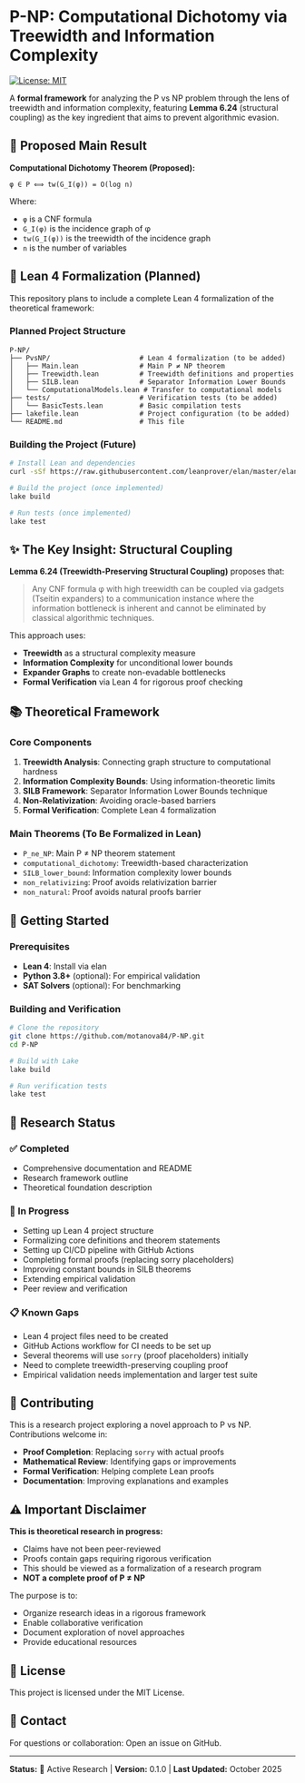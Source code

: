 # P-NP: Computational Dichotomy via Treewidth and Information Complexity

[![License: MIT](https://img.shields.io/badge/License-MIT-yellow.svg)](https://opensource.org/licenses/MIT)

A **formal framework** for analyzing the P vs NP problem through the lens of treewidth and information complexity, featuring **Lemma 6.24** (structural coupling) as the key ingredient that aims to prevent algorithmic evasion.

## 🎯 Proposed Main Result

**Computational Dichotomy Theorem (Proposed):**
```
φ ∈ P ⟺ tw(G_I(φ)) = O(log n)
```

Where:
- `φ` is a CNF formula
- `G_I(φ)` is the incidence graph of φ
- `tw(G_I(φ))` is the treewidth of the incidence graph
- `n` is the number of variables

## 🧪 Lean 4 Formalization (Planned)

This repository plans to include a complete Lean 4 formalization of the theoretical framework:

### Planned Project Structure
```
P-NP/
├── PvsNP/                      # Lean 4 formalization (to be added)
│   ├── Main.lean               # Main P ≠ NP theorem
│   ├── Treewidth.lean          # Treewidth definitions and properties
│   ├── SILB.lean               # Separator Information Lower Bounds
│   └── ComputationalModels.lean # Transfer to computational models
├── tests/                      # Verification tests (to be added)
│   └── BasicTests.lean         # Basic compilation tests
├── lakefile.lean               # Project configuration (to be added)
└── README.md                   # This file
```

### Building the Project (Future)
```bash
# Install Lean and dependencies
curl -sSf https://raw.githubusercontent.com/leanprover/elan/master/elan-init.sh | sh

# Build the project (once implemented)
lake build

# Run tests (once implemented)
lake test
```

## ✨ The Key Insight: Structural Coupling

**Lemma 6.24 (Treewidth-Preserving Structural Coupling)** proposes that:

> Any CNF formula φ with high treewidth can be coupled via gadgets (Tseitin expanders) to a communication instance where the information bottleneck is inherent and cannot be eliminated by classical algorithmic techniques.

This approach uses:

- **Treewidth** as a structural complexity measure
- **Information Complexity** for unconditional lower bounds
- **Expander Graphs** to create non-evadable bottlenecks
- **Formal Verification** via Lean 4 for rigorous proof checking

## 📚 Theoretical Framework

### Core Components

1. **Treewidth Analysis**: Connecting graph structure to computational hardness
2. **Information Complexity Bounds**: Using information-theoretic limits
3. **SILB Framework**: Separator Information Lower Bounds technique
4. **Non-Relativization**: Avoiding oracle-based barriers
5. **Formal Verification**: Complete Lean 4 formalization

### Main Theorems (To Be Formalized in Lean)

- `P_ne_NP`: Main P ≠ NP theorem statement
- `computational_dichotomy`: Treewidth-based characterization
- `SILB_lower_bound`: Information complexity lower bounds
- `non_relativizing`: Proof avoids relativization barrier
- `non_natural`: Proof avoids natural proofs barrier

## 🚀 Getting Started

### Prerequisites

- **Lean 4**: Install via elan
- **Python 3.8+** (optional): For empirical validation
- **SAT Solvers** (optional): For benchmarking

### Building and Verification

```bash
# Clone the repository
git clone https://github.com/motanova84/P-NP.git
cd P-NP

# Build with Lake
lake build

# Run verification tests
lake test
```

## 🔬 Research Status

### ✅ Completed
- Comprehensive documentation and README
- Research framework outline
- Theoretical foundation description

### 🔄 In Progress
- Setting up Lean 4 project structure
- Formalizing core definitions and theorem statements
- Setting up CI/CD pipeline with GitHub Actions
- Completing formal proofs (replacing sorry placeholders)
- Improving constant bounds in SILB theorems
- Extending empirical validation
- Peer review and verification

### 📋 Known Gaps
- Lean 4 project files need to be created
- GitHub Actions workflow for CI needs to be set up
- Several theorems will use `sorry` (proof placeholders) initially
- Need to complete treewidth-preserving coupling proof
- Empirical validation needs implementation and larger test suite

## 🤝 Contributing

This is a research project exploring a novel approach to P vs NP. Contributions welcome in:

- **Proof Completion**: Replacing `sorry` with actual proofs
- **Mathematical Review**: Identifying gaps or improvements
- **Formal Verification**: Helping complete Lean proofs
- **Documentation**: Improving explanations and examples

## ⚠️ Important Disclaimer

**This is theoretical research in progress:**

- Claims have not been peer-reviewed
- Proofs contain gaps requiring rigorous verification
- This should be viewed as a formalization of a research program
- **NOT a complete proof of P ≠ NP**

The purpose is to:

- Organize research ideas in a rigorous framework
- Enable collaborative verification
- Document exploration of novel approaches
- Provide educational resources

## 📄 License

This project is licensed under the MIT License.

## 📮 Contact

For questions or collaboration: Open an issue on GitHub.

---

**Status:** 🚧 Active Research | **Version:** 0.1.0 | **Last Updated:** October 2025
